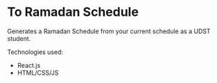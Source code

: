 # To Ramadan Schedule

Generates a Ramadan Schedule from your current schedule as a UDST student.  

Technologies used:
- React.js
- HTML/CSS/JS
